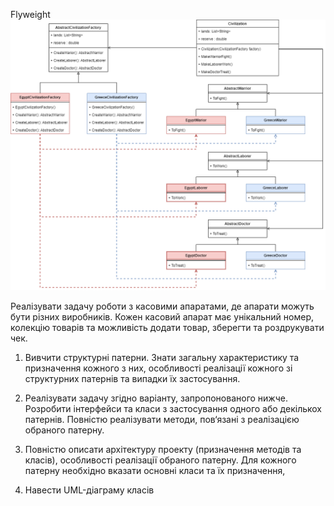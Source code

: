 ﻿Flyweight
![alt text](https://github.com/milina-s/.net-labs/blob/main/lab3-creational-patterns/uml.png?raw=true)

Реалізувати задачу роботи з касовими апаратами, де апарати можуть бути різних виробників. Кожен касовий апарат має унікальний номер, колекцію товарів та можливість додати товар, зберегти та роздрукувати чек. 

1) Вивчити структурні патерни. Знати загальну характеристику та призначення кожного з них, особливості реалізації кожного зі структурних патернів та випадки їх застосування.

2) Реалізувати задачу згідно варіанту, запропонованого нижче. Розробити інтерфейси та класи з застосування одного або декількох патернів. Повністю реалізувати методи, пов‘язані з реалізацією обраного патерну.

3) Повністю описати архітектуру проекту (призначення методів та класів), особливості реалізації обраного патерну. Для кожного патерну необхідно вказати основні класи та їх призначення,

4) Навести UML-діаграму класів

